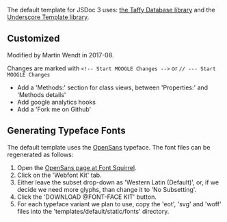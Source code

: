 The default template for JSDoc 3 uses: [the Taffy Database library](http://taffydb.com/) and the [Underscore Template library](http://underscorejs.org/).

## Customized

Modified by Martin Wendt in 2017-08.

Changes are marked with `<!-- Start MOOGLE Changes -->` or `// --- Start MOOGLE Changes`

* Add a 'Methods:' section for class views, between 'Properties:' and 'Methods details'
* Add google analytics hooks
* Add a 'Fork me on Github'


## Generating Typeface Fonts

The default template uses the [OpenSans](https://www.google.com/fonts/specimen/Open+Sans) typeface. The font files can be regenerated as follows:

1. Open the [OpenSans page at Font Squirrel](<http://www.fontsquirrel.com/fonts/open-sans>).
2. Click on the 'Webfont Kit' tab.
3. Either leave the subset drop-down as 'Western Latin (Default)', or, if we decide we need more glyphs, than change it to 'No Subsetting'.
4. Click the 'DOWNLOAD @FONT-FACE KIT' button.
5. For each typeface variant we plan to use, copy the 'eot', 'svg' and 'woff' files into the 'templates/default/static/fonts' directory.
